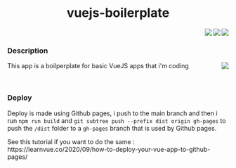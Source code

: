 <h1 align="center">vuejs-boilerplate</h1>
<img align="right" src="https://img.shields.io/github/package-json/v/0xTheOldOne/vuejs-boilerplate?style=for-the-badge" />
<img align="right" src="https://img.shields.io/github/languages/code-size/0xTheOldOne/vuejs-boilerplate?style=for-the-badge" />
<img align="right" src="https://img.shields.io/github/last-commit/0xTheOldOne/vuejs-boilerplate?style=for-the-badge" />

<div class="mb-5">&nbsp;</div>

<h3>Description</h3>
<div>
  <img align="right" src="https://github-readme-stats.vercel.app/api/pin/?username=0xTheOldOne&repo=vuejs-boilerplate" />
  <p>
    This app is a boilperplate for basic VueJS apps that i'm coding</p>
</div>

<div class="mb-5">&nbsp;</div>

<h3>Deploy</h3>
<p>
  Deploy is made using Github pages, i push to the main branch and then i run <code>npm run build</code> and <code>git subtree push --prefix dist origin gh-pages</code> to push the <code>/dist</code> folder to a <code>gh-pages</code> branch that is used by Github pages.
</p>
<p>See this tutorial if you want to do the same : https://learnvue.co/2020/09/how-to-deploy-your-vue-app-to-github-pages/</p>
